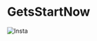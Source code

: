 # GetsStartNow


![Insta](https://user-images.githubusercontent.com/109450288/224490126-9f298299-d91c-41fb-9bf8-846824933928.jpg)
